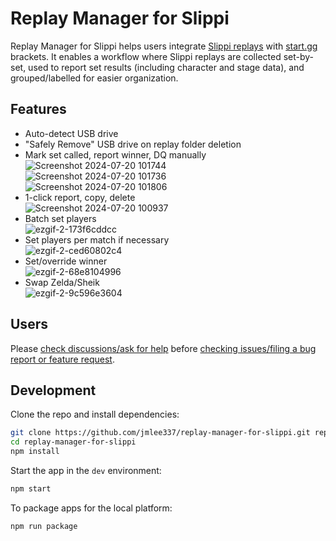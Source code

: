 # Replay Manager for Slippi
Replay Manager for Slippi helps users integrate [Slippi replays](https://github.com/project-slippi/slippi-wiki/blob/master/SPEC.md) with [start.gg](https://www.start.gg/) brackets.
It enables a workflow where Slippi replays are collected set-by-set, used to report set results (including character and stage data), and grouped/labelled for easier organization.
## Features
- Auto-detect USB drive
- "Safely Remove" USB drive on replay folder deletion
- Mark set called, report winner, DQ manually  
![Screenshot 2024-07-20 101744](https://github.com/user-attachments/assets/026bed5f-59a8-43f9-82b5-cdfdc88368c9)  
![Screenshot 2024-07-20 101736](https://github.com/user-attachments/assets/bd927d3d-26d6-48b4-82dd-663b957da014)  
![Screenshot 2024-07-20 101806](https://github.com/user-attachments/assets/6db64645-52be-4ba6-9c06-728913aa6f0d)
- 1-click report, copy, delete  
![Screenshot 2024-07-20 100937](https://github.com/user-attachments/assets/d6c2d916-4d82-4d84-8878-63f9731d7cbc)
- Batch set players  
![ezgif-2-173f6cddcc](https://github.com/user-attachments/assets/5df4f4af-9715-4141-b150-65d1a6f0a236)
- Set players per match if necessary  
![ezgif-2-ced60802c4](https://github.com/user-attachments/assets/ba0c6227-7d9b-49a7-90d5-160c37d000fb)
- Set/override winner  
![ezgif-2-68e8104996](https://github.com/user-attachments/assets/9eeb1482-5637-4930-a3a4-3c379ad91571)
- Swap Zelda/Sheik  
![ezgif-2-9c596e3604](https://github.com/user-attachments/assets/4f88c0ca-0efd-4968-b791-ffed3eed193e)

## Users
Please [check discussions/ask for help](https://github.com/jmlee337/replay-manager-for-slippi/discussions) before [checking issues/filing a bug report or feature request](https://github.com/jmlee337/replay-manager-for-slippi/issues).
## Development
Clone the repo and install dependencies:
```bash
git clone https://github.com/jmlee337/replay-manager-for-slippi.git replay-manager-for-slippi
cd replay-manager-for-slippi
npm install
```
Start the app in the `dev` environment:
```bash
npm start
```
To package apps for the local platform:

```bash
npm run package
```
